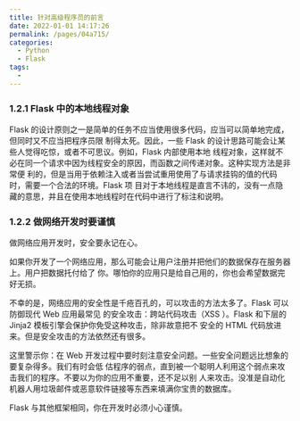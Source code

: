```yaml
---
title: 针对高级程序员的前言
date: 2022-01-01 14:17:26
permalink: /pages/04a715/
categories:
  - Python
  - Flask
tags:
  -
---
```


### 1.2.1 Flask 中的本地线程对象

Flask 的设计原则之一是简单的任务不应当使用很多代码，应当可以简单地完成，但同时又不应当把程序员限 制得太死。因此，一些 Flask 的设计思路可能会让某些人觉得吃惊，或者不可思议。例如，Flask 内部使用本地 线程对象，这样就不必在同一个请求中因为线程安全的原因，而函数之间传递对象。这种实现方法是非常便 利的，但是当用于依赖注入或者当尝试重用使用了与请求挂钩的值的代码时，需要一个合法的环境。Flask 项 目对于本地线程是直言不讳的，没有一点隐藏的意思，并且在使用本地线程时在代码中进行了标注和说明。

### 1.2.2 做网络开发时要谨慎

做网络应用开发时，安全要永记在心。

如果你开发了一个网络应用，那么可能会让用户注册并把他们的数据保存在服务器上。用户把数据托付给了 你。哪怕你的应用只是给自己用的，你也会希望数据完好无损。

不幸的是，网络应用的安全性是千疮百孔的，可以攻击的方法太多了。Flask 可以防御现代 Web 应用最常见 的安全攻击：跨站代码攻击（XSS ）。Flask 和下层的 Jinja2 模板引擎会保护你免受这种攻击，除非故意把不 安全的 HTML 代码放进来。但是安全攻击的方法依然还有很多。

这里警示你：在 Web 开发过程中要时刻注意安全问题。一些安全问题远比想象的要复杂得多。我们有时会低 估程序的弱点，直到被一个聪明人利用这个弱点来攻击我们的程序。不要以为你的应用不重要，还不足以别 人来攻击。没准是自动化机器人用垃圾邮件或恶意软件链接等东西来填满你宝贵的数据库。

Flask 与其他框架相同，你在开发时必须小心谨慎。
